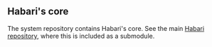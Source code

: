 Habari's core
-------------

The system repository contains Habari's core.  See the main [Habari repository](https://github.com/habari/habari), where this is included as a submodule.
